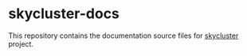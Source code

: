 # skycluster-docs

This repository contains the documentation source files 
for [skycluster](https://skycluster.io) project.